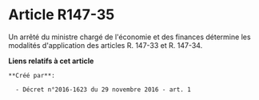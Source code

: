 # Article R147-35

Un  arrêté du ministre chargé de l'économie et des finances détermine les  modalités d'application des articles R. 147-33 et
R. 147-34.

**Liens relatifs à cet article**

	**Créé par**:

	  - Décret n°2016-1623 du 29 novembre 2016 - art. 1
